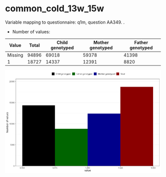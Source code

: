 # common_cold_13w_15w
Variable mapping to questionnaire: q1m, question AA349.
.
- Number of values:

| Value | Total | Child genotyped | Mother genotyped | Father genotyped |
| ----- | ----- | --------------- | ---------------- | ---------------- |
| Missing | 94896 | 69018 | 59378 | 41398 |
| 1 | 18727 | 14337 | 12391 |8820 |



![](common_cold_13w_15w_n.png)



